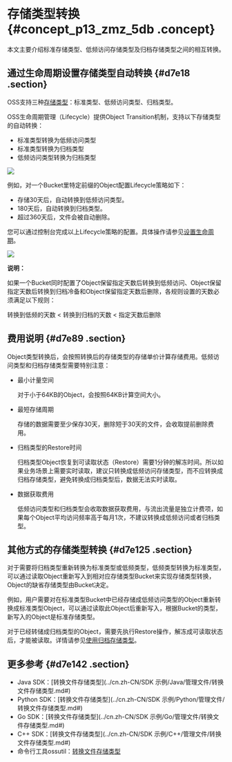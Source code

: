 # 存储类型转换 {#concept_p13_zmz_5db .concept}

本文主要介绍标准存储类型、低频访问存储类型及归档存储类型之间的相互转换。

## 通过生命周期设置存储类型自动转换 {#d7e18 .section}

OSS支持三种[存储类型](../cn.zh-CN/开发指南/存储类型/存储类型介绍.md#)：标准类型、低频访问类型、归档类型。

OSS生命周期管理（Lifecycle）提供Object Transition机制，支持以下存储类型的自动转换：

-   标准类型转换为低频访问类型
-   标准类型转换为归档类型
-   低频访问类型转换为归档类型

![](http://static-aliyun-doc.oss-cn-hangzhou.aliyuncs.com/assets/img/4410/15604138621620_zh-CN.png)

例如，对一个Bucket里特定前缀的Object配置Lifecycle策略如下：

-   存储30天后，自动转换到低频访问类型。
-   180天后，自动转换到归档类型。
-   超过360天后，文件会被自动删除。

您可以通过控制台完成以上Lifecycle策略的配置。具体操作请参见[设置生命周期](../cn.zh-CN/控制台用户指南/管理存储空间/设置生命周期规则.md#)。

![](http://static-aliyun-doc.oss-cn-hangzhou.aliyuncs.com/assets/img/4410/15604138631622_zh-CN.png)

**说明：** 

如果一个Bucket同时配置了Object保留指定天数后转换到低频访问、Object保留指定天数后转换到归档冷备和Object保留指定天数后删除，各规则设置的天数必须满足以下规则：

转换到低频的天数 < 转换到归档的天数 < 指定天数后删除

## 费用说明 {#d7e89 .section}

Object类型转换后，会按照转换后的存储类型的存储单价计算存储费用。低频访问类型和归档存储类型需要特别注意：

-   最小计量空间

    对于小于64KB的Object，会按照64KB计算空间大小。

-   最短存储周期

    存储的数据需要至少保存30天，删除短于30天的文件，会收取提前删除费用。

-   归档类型的Restore时间

    归档类型Object恢复到可读取状态（Restore）需要1分钟的解冻时间。所以如果业务场景上需要实时读取，建议只转换成低频访问存储类型，而不应转换成归档存储类型，避免转换成归档类型后，数据无法实时读取。

-   数据获取费用

    低频访问类型和归档类型会收取数据获取费用，与流出流量是独立计费项，如果每个Object平均访问频率高于每月1次，不建议转换成低频访问或者归档类型。


## 其他方式的存储类型转换 {#d7e125 .section}

对于需要将归档类型重新转换为标准类型或低频类型，低频类型转换为标准类型，可以通过读取Object重新写入到相对应存储类型Bucket来实现存储类型转换，Object的缺省存储类型由Bucket决定。

例如，用户需要对在标准类型Bucket中已经存储成低频访问类型的Object重新转换成标准类型Object，可以通过读取此Object后重新写入，根据Bucket的类型，新写入的Object是标准存储类型。

对于已经转储成归档类型的Object，需要先执行Restore操作，解冻成可读取状态后，才能被读取。详情请参见[使用归档存储类型](../cn.zh-CN/开发指南/存储类型/创建和使用归档存储类型.md#)。

## 更多参考 {#d7e142 .section}

-   Java SDK：[转换文件存储类型](../cn.zh-CN/SDK 示例/Java/管理文件/转换文件存储类型.md#)
-   Python SDK：[转换文件存储类型](../cn.zh-CN/SDK 示例/Python/管理文件/转换文件存储类型.md#)
-   Go SDK：[转换文件存储类型](../cn.zh-CN/SDK 示例/Go/管理文件/转换文件存储类型.md#)
-   C++ SDK：[转换文件存储类型](../cn.zh-CN/SDK 示例/C++/管理文件/转换文件存储类型.md#)
-   命令行工具ossutil：[转换文件存储类型](../cn.zh-CN/常用工具/命令行工具ossutil/常用命令/set-meta.md#section_cmg_g1k_upe)

